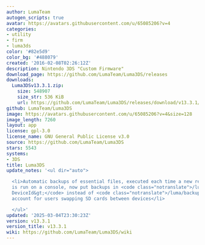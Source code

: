```yaml
---
author: LumaTeam
autogen_scripts: true
avatar: https://avatars.githubusercontent.com/u/65085206?v=4
categories:
- utility
- firm
- luma3ds
color: '#82e5d9'
color_bg: '#488079'
created: '2016-02-08T02:26:12Z'
description: Nintendo 3DS "Custom Firmware"
download_page: https://github.com/LumaTeam/Luma3DS/releases
downloads:
  Luma3DSv13.3.1.zip:
    size: 548907
    size_str: 536 KiB
    url: https://github.com/LumaTeam/Luma3DS/releases/download/v13.3.1/Luma3DSv13.3.1.zip
github: LumaTeam/Luma3DS
image: https://avatars.githubusercontent.com/u/65085206?v=4&size=128
image_length: 7260
layout: app
license: gpl-3.0
license_name: GNU General Public License v3.0
source: https://github.com/LumaTeam/Luma3DS
stars: 5543
systems:
- 3DS
title: Luma3DS
update_notes: '<ul dir="auto">

  <li>Automatic backups of essential files, executed each time a new release of Luma3DS
  is run on a console, now put backups in <code class="notranslate">/luma/backups/&lt;8-hex-digit
  DeviceId&gt;</code> instead of <code class="notranslate">/luma/backups/</code> to
  account for users swapping SD cards between devices</li>

  </ul>'
updated: '2025-03-04T23:30:23Z'
version: v13.3.1
version_title: v13.3.1
wiki: https://github.com/LumaTeam/Luma3DS/wiki
---
```

